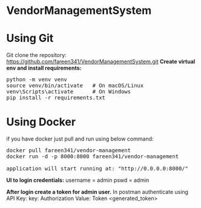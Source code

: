 # VendorManagementSystem

# Using Git
Git clone the repository: https://github.com/fareen341/VendorManagementSystem.git
<b>Create virtual env and install requirements:</b>
<pre>python -m venv venv
source venv/bin/activate   # On macOS/Linux
venv\Scripts\activate      # On Windows
pip install -r requirements.txt
</pre>

# Using Docker
if you have docker just pull and run using below command:
<pre>
docker pull fareen341/vendor-management
docker run -d -p 8000:8000 fareen341/vendor-management
  
application will start running at: "http://0.0.0.0:8000/"
</pre>

<b>UI to login credentials:</b>
username = admin
pswd = admin

<b>After login create a token for admin user.</b>
In postman authenticate using API Key: 
key: Authorization
Value: Token <generated_token>
